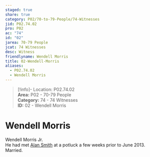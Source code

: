 ```yaml
---  
staged: true  
share: true  
category: P02/70-to-79-People/74-Witnesses  
jid: P02.74.02  
pro: P02  
ac: "74"  
id: "02"  
jarea: 70-79 People  
jcat: 74 Witnesses  
desc: Witness  
friendlyname: Wendell Morris  
title: 02-Wendell-Morris  
aliases:  
  - P02.74.02  
  - Wendell Morris  
---  
```

  
>[!info]- Location: P02.74.02  
>**Area:** P02 - 70-79 People  
>**Category:** 74 - 74 Witnesses  
>**ID:** 02 - Wendell Morris  
  
# Wendell Morris  
  
Wendell Morris Jr.    
He had met [Alan Smith](../72-Suspects-and-People-of-Interest/02-Alan-Smith.md) at a potluck a few weeks prior to June 2013.    
Married.  
  
```smart-connections  
```  

